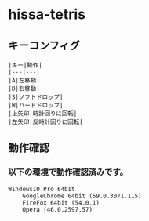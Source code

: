 # hissa-tetris
## キーコンフィグ
    |キー|動作|
    |---|---|
    |A|左移動|
    |D|右移動|
    |S|ソフトドロップ|
    |W|ハードドロップ|
    |上矢印|時計回りに回転|
    |左矢印|反時計回りに回転|


## 動作確認
### 以下の環境で動作確認済みです。
    Windows10 Pro 64bit
        GoogleChrome 64bit (59.0.3071.115)
        FireFox 64bit (54.0.1)
        Opera (46.0.2597.57)